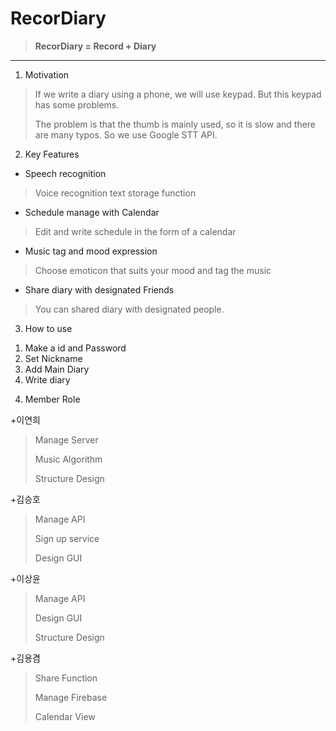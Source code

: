 # RecorDiary
> **RecorDiary = Record + Diary**
>
---
1. Motivation
>If we write a diary using a phone, we will use keypad. But this keypad has some problems. 
>
>The problem is that the thumb is mainly used, so it is slow and there are many typos. So we use Google STT API.

2. Key Features
- Speech recognition
>Voice recognition text storage function
- Schedule manage with Calendar
>Edit and write schedule in the form of a calendar
- Music tag and mood expression
>Choose emoticon that suits your mood and tag the music
- Share diary with designated Friends
>You can shared diary with designated people.

3. How to use
1) Make a id and Password
2) Set Nickname
3) Add Main Diary
4) Write diary


4. Member Role

+이연희
> Manage Server
> 
> Music Algorithm
> 
> Structure Design

+김승호
> Manage API
> 
> Sign up service
> 
> Design GUI

+이상윤
> Manage API
> 
> Design GUI
> 
> Structure Design

+김용겸
> Share Function
> 
> Manage Firebase
> 
> Calendar View
